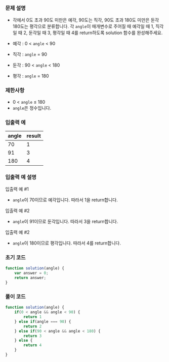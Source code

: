 ### 문제 설명

- 각에서 0도 초과 90도 미만은 예각, 90도는 직각, 90도 초과 180도 미만은 둔각 180도는 평각으로 분류합니다. 각 `angle`이 매개변수로 주어질 때 예각일 때 1, 직각일 때 2, 둔각일 때 3, 평각일 때 4를 return하도록 solution 함수를 완성해주세요.

- 예각 : 0 < `angle` < 90
- 직각 : `angle` = 90
- 둔각 : 90 < `angle` < 180
- 평각 : `angle` = 180

### 제한사항

- 0 < `angle` ≤ 180
- `angle`은 정수입니다.

### 입출력 예

| angle | result |
| --- | --- |
| 70 | 1 |
| 91 | 3 |
| 180 | 4 |

### 입출력 예 설명

입출력 예 #1
- `angle`이 70이므로 예각입니다. 따라서 1을 return합니다.

입출력 예 #2
- `angle`이 91이므로 둔각입니다. 따라서 3을 return합니다.

입출력 예 #2
- `angle`이 180이므로 평각입니다. 따라서 4를 return합니다.

### 초기 코드

```jsx
function solution(angle) {
    var answer = 0;
    return answer;
}
```

### 풀이 코드

```jsx
function solution(angle) {
    if(0 < angle && angle < 90) {
        return 1
    } else if(angle === 90) {
        return 2
    } else if(90 < angle && angle < 180) {
        return 3
    } else {
        return 4
    }
}
```